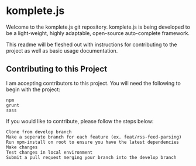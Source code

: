 # komplete.js

Welcome to the komplete.js git repository. komplete.js is being developed to be a light-weight, highly adaptable, open-source auto-complete framework. 

This readme will be fleshed out with instructions for contributing to the project as well as basic usage documentation. 


## Contributing to this Project

I am accepting contributors to this project. You will need the following to begin with the project: 
```
npm
grunt
sass
```

If you would like to contribute, please follow the steps below: 
```
Clone from develop branch
Make a seperate branch for each feature (ex. feat/rss-feed-parsing)
Run npm-install on root to ensure you have the latest dependencies
Make changes
Test changes in local environment
Submit a pull request merging your branch into the develop branch
```


